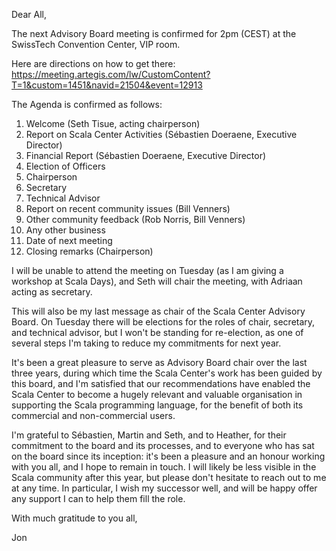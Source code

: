 Dear All,

The next Advisory Board meeting is confirmed for 2pm (CEST) at the SwissTech Convention Center, VIP room.

Here are directions on how to get there:
https://meeting.artegis.com/lw/CustomContent?T=1&custom=1451&navid=21504&event=12913

The Agenda is confirmed as follows:

1. Welcome (Seth Tisue, acting chairperson)
2. Report on Scala Center Activities (Sébastien Doeraene, Executive Director)
3. Financial Report (Sébastien Doeraene, Executive Director)
4. Election of Officers
  1. Chairperson
  2. Secretary
  3. Technical Advisor
5. Report on recent community issues (Bill Venners)
6. Other community feedback (Rob Norris, Bill Venners)
7. Any other business
8. Date of next meeting
9. Closing remarks (Chairperson)

I will be unable to attend the meeting on Tuesday (as I am giving a workshop at Scala Days), and Seth will chair the meeting, with Adriaan acting as secretary.

This will also be my last message as chair of the Scala Center Advisory Board. On Tuesday there will be elections for the roles of chair, secretary, and technical advisor, but I won't be standing for re-election, as one of several steps I'm taking to reduce my commitments for next year.

It's been a great pleasure to serve as Advisory Board chair over the last three years, during which time the Scala Center's work has been guided by this board, and I'm satisfied that our recommendations have enabled the Scala Center to become a hugely relevant and valuable organisation in supporting the Scala programming language, for the benefit of both its commercial and non-commercial users.

I'm grateful to Sébastien, Martin and Seth, and to Heather, for their commitment to the board and its processes, and to everyone who has sat on the board since its inception: it's been a pleasure and an honour working with you all, and I hope to remain in touch. I will likely be less visible in the Scala community after this year, but please don't hesitate to reach out to me at any time. In particular, I wish my successor well, and will be happy offer any support I can to help them fill the role.

With much gratitude to you all,

Jon
